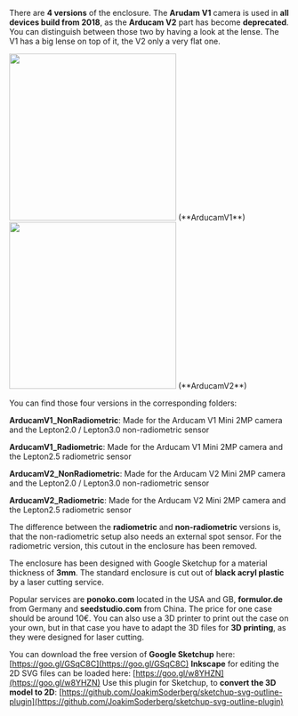 There are **4 versions** of the enclosure. The **Arudam V1** camera is used in **all devices build from 2018**, as the **Arducam V2** part has become **deprecated**. You can distinguish between those two by having a look at the lense. The V1 has a big lense on top of it, the V2 only a very flat one.

<img src="https://images-na.ssl-images-amazon.com/images/I/61QiB6hqMZL._SX466_.jpg" width="300" />
(**ArducamV1**)

<img src="http://www.arducam.com/wp-content/uploads/2016/08/ArduCAM-2MP-V2-2-1.jpg" width="300" />
(**ArducamV2**)

You can find those four versions in the corresponding folders:

**ArducamV1_NonRadiometric**: Made for the Arducam V1 Mini 2MP camera and the Lepton2.0 / Lepton3.0 non-radiometric sensor

**ArducamV1_Radiometric**: Made for the Arducam V1 Mini 2MP camera and the Lepton2.5 radiometric sensor

**ArducamV2_NonRadiometric**: Made for the Arducam V2 Mini 2MP camera and the Lepton2.0 / Lepton3.0 non-radiometric sensor

**ArducamV2_Radiometric**: Made for the Arducam V2 Mini 2MP camera and the Lepton2.5 radiometric sensor

The difference between the **radiometric** and **non-radiometric** versions is, that the non-radiometric setup also needs an external spot sensor. For the radiometric version, this cutout in the enclosure has been removed.

The enclosure has been designed with Google Sketchup for a material thickness of **3mm**. The standard enclosure is cut out of **black acryl plastic** by a laser cutting service. 

Popular services are **ponoko.com** located in the USA and GB, **formulor.de** from Germany and **seedstudio.com** from China. The price for one case should be around 10€. You can also use a 3D printer to print out the case on your own, but in that case you have to adapt the 3D files for **3D printing**, as they were designed for laser cutting.

You can download the free version of **Google Sketchup** here: [https://goo.gl/GSqC8C](https://goo.gl/GSqC8C)
**Inkscape** for editing the 2D SVG files can be loaded here: [https://goo.gl/w8YHZN](https://goo.gl/w8YHZN)
Use this plugin for Sketchup, to **convert the 3D model to 2D**: [https://github.com/JoakimSoderberg/sketchup-svg-outline-plugin](https://github.com/JoakimSoderberg/sketchup-svg-outline-plugin)